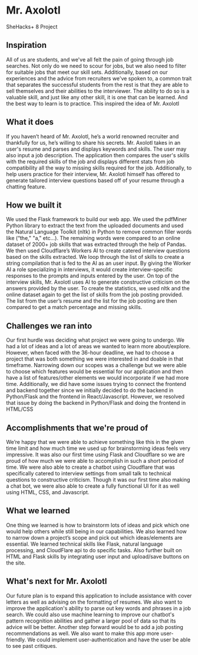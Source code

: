 # Mr. Axolotl
SheHacks+ 8 Project
## Inspiration
All of us are students, and we've all felt the pain of going through job searches. Not only do we need to scour for jobs, but we also need to filter for suitable jobs that meet our skill sets. Additionally, based on our experiences and the advice from recruiters we've spoken to, a common trait that separates the successful students from the rest is that they are able to sell themselves and their abilities to the interviewer. The ability to do so is a valuable skill, and just like any other skill, it is one that can be learned. And the best way to learn is to practice. This inspired the idea of Mr. Axolotl
## What it does
If you haven’t heard of Mr. Axolotl, he’s a world renowned recruiter and thankfully for us, he’s willing to share his secrets. Mr. Axolotl takes in an user's resume and parses and displays keywords and skills. The user may also input a job description. The application then compares the user's skills with the required skills of the job and displays different stats from job compatibility all the way to missing skills required for the job. Additionally, to help users practice for their interview, Mr. Axolotl himself has offered to generate tailored interview questions based off of your resume through a chatting feature.
## How we built it
We used the Flask framework to build our web app. We used the pdfMiner Python library to extract the text from the uploaded documents and used the Natural Language Toolkit (nltk) in Python to remove common filler words like (“the," "a," etc...). The remaining words were compared to an online dataset of 2000+ job skills that was extracted through the help of Pandas. We then used Cloudflare’s Workers AI to create catered interview questions based on the skills extracted. We loop through the list of skills to create a string compilation that is fed to the AI as an user input. By giving the Worker AI a role specializing in interviews, it would create interview-specific responses to the prompts and inputs entered by the user. On top of the interview skills, Mr. Axolotl uses AI to generate constructive criticism on the answers provided by the user. To create the statistics, we used nltk and the online dataset again to get the list of skills from the job posting provided. The list from the user’s resume and the list for the job posting are then compared to get a match percentage and missing skills.
## Challenges we ran into
Our first hurdle was deciding what project we were going to undergo. We had a lot of ideas and a lot of areas we wanted to learn more about/explore. However, when faced with the 36-hour deadline, we had to choose a project that was both something we were interested in and doable in that timeframe. Narrowing down our scopes was a challenge but we were able to choose which features would be essential for our application and then have a list of features/other elements we would incorporate if we had more time. Additionally, we did have some issues trying to connect the frontend and backend together since we initially decided to do the backend in Python/Flask and the frontend in React/Javascript. However, we resolved that issue by doing the backend in Python/Flask and doing the frontend in HTML/CSS
## Accomplishments that we're proud of
We’re happy that we were able to achieve something like this in the given time limit and how much time we used up for brainstorming ideas feels very impressive. It was also our first time using Flask and Cloudflare so we are proud of how much we were able to accomplish in such a short period of time. We were also able to create a chatbot using Cloudflare that was specifically catered to interview settings from small talk to technical questions to constructive criticism. Though it was our first time also making a chat bot, we were also able to create a fully functional UI for it as well using HTML, CSS, and Javascript.
## What we learned
One thing we learned is how to brainstorm lots of ideas and pick which one would help others while still being in our capabilities. We also learned how to narrow down a project’s scope and pick out which ideas/elements are essential. We learned technical skills like Flask, natural language processing, and CloudFlare api to do specific tasks. Also further built on HTML and Flask skills by integrating user input and upload/save buttons on the site.
## What's next for Mr. Axolotl
Our future plan is to expand this application to include assistance with cover letters as well as advising on the formatting of resumes. We also want to improve the application's ability to parse out key words and phrases in a job search. We could also use machine learning to improve our chatbot's pattern recognition abilities and gather a larger pool of data so that its advice will be better. Another step forward would be to add a job posting recommendations as well. We also want to make this app more user-friendly. We could implement user-authentication and have the user be able to see past critiques.






